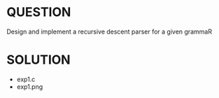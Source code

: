 # QUESTION
Design and implement a recursive descent parser for a given grammaR

# SOLUTION
- exp1.c
- exp1.png
